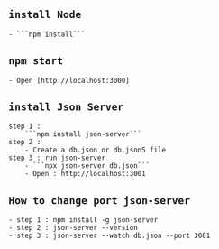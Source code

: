 ## `install Node`

    - ```npm install```

## `npm start`

    - Open [http://localhost:3000]

## `install Json Server`

    step 1 :
        ```npm install json-server```
    step 2 :
        - Create a db.json or db.json5 file
    step 3 : run json-server
        - ```npx json-server db.json```
        - Open : http://localhost:3001

## `How to change port json-server`

    - step 1 : npm install -g json-server
    - step 2 : json-server --version
    - step 3 : json-server --watch db.json --port 3001

##
